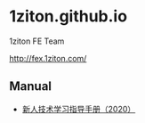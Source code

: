 # 1ziton.github.io
1ziton FE Team

http://fex.1ziton.com/

## Manual

- [新人技术学习指导手册（2020）](https://github.com/1ziton/1ziton.github.io/issues/1)

